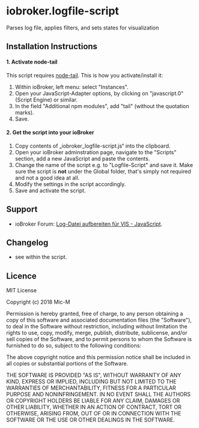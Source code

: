 # iobroker.logfile-script
Parses log file, applies filters, and sets states for visualization

## Installation Instructions

#### 1. Activate node-tail
This script requires [node-tail](https://github.com/lucagrulla/node-tail). This is how you activate/install it:
1. Within ioBroker, left menu: select "Instances".
2. Open your JavaScript-Adapter options, by clicking on "javascript.0" (Script Engine) or similar.
3. In the field "Additional npm modules", add "tail" (without the quotation marks).
4. Save.

#### 2. Get the script into your ioBroker
1. Copy contents of „iobroker_logfile-script.js“ into the clipboard.
2. Open your ioBroker adminstration page, navigate to the "Scripts" section, add a new JavaScript and paste the contents.
3. Change the name of the script e.g. to "Logfile-Script" and save it. Make sure the script is **not** under the Global folder, that's simply not required and not a good idea at all.
4. Modify the settings in the script accordingly.
5. Save and activate the script.



## Support
* ioBroker Forum: [Log-Datei aufbereiten für VIS - JavaScript](https://forum.iobroker.net/topic/13971/vorlage-log-datei-aufbereiten-f%C3%BCr-vis-javascript).

## Changelog

* see within the script.

## Licence

MIT License

Copyright (c) 2018 Mic-M

Permission is hereby granted, free of charge, to any person obtaining a copy
of this software and associated documentation files (the "Software"), to deal
in the Software without restriction, including without limitation the rights
to use, copy, modify, merge, publish, distribute, sublicense, and/or sell
copies of the Software, and to permit persons to whom the Software is
furnished to do so, subject to the following conditions:

The above copyright notice and this permission notice shall be included in all
copies or substantial portions of the Software.

THE SOFTWARE IS PROVIDED "AS IS", WITHOUT WARRANTY OF ANY KIND, EXPRESS OR
IMPLIED, INCLUDING BUT NOT LIMITED TO THE WARRANTIES OF MERCHANTABILITY,
FITNESS FOR A PARTICULAR PURPOSE AND NONINFRINGEMENT. IN NO EVENT SHALL THE
AUTHORS OR COPYRIGHT HOLDERS BE LIABLE FOR ANY CLAIM, DAMAGES OR OTHER
LIABILITY, WHETHER IN AN ACTION OF CONTRACT, TORT OR OTHERWISE, ARISING FROM,
OUT OF OR IN CONNECTION WITH THE SOFTWARE OR THE USE OR OTHER DEALINGS IN THE
SOFTWARE.
